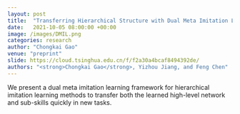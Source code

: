 ```yaml
---
layout: post
title:  "Transferring Hierarchical Structure with Dual Meta Imitation Learning"
date:   2021-10-05 08:00:00 +00:00
image: /images/DMIL.png
categories: research
author: "Chongkai Gao"
venue: "preprint"
slide: https://cloud.tsinghua.edu.cn/f/f2a30a4bcaf8494392de/
authors: "<strong>Chongkai Gao</strong>, Yizhou Jiang, and Feng Chen"
---
```

We present a dual meta imitation learning framework for hierarchical imitation learning methods to transfer both the learned high-level network and sub-skills quickly in new tasks.
